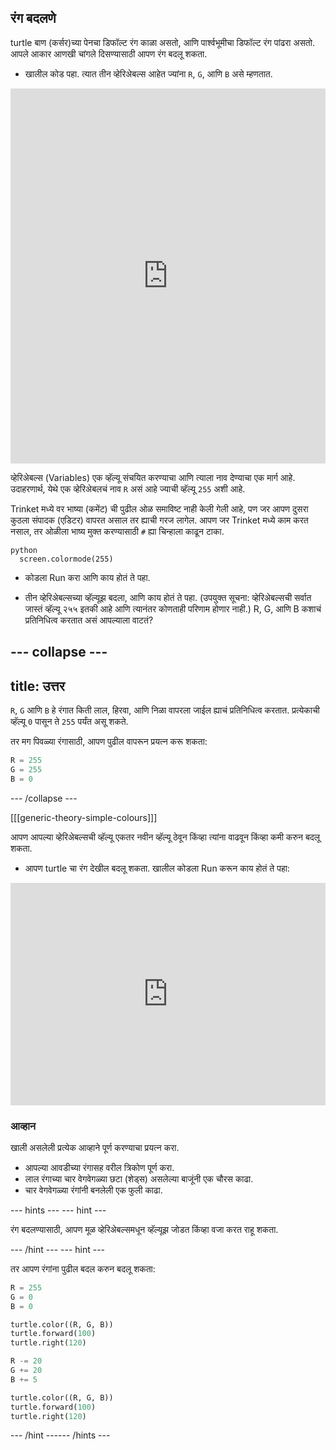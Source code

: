 ## रंग बदलणे

turtle बाण (कर्सर)च्या पेनचा डिफॉल्ट रंग काळा असतो, आणि पार्श्वभूमीचा डिफॉल्ट रंग पांढरा असतो. आपले आकार आणखी चांगले दिसण्यासाठी आपण रंग बदलू शकता.

- खालील कोड पहा. त्यात तीन व्हेरिअेबल्स आहेत ज्यांना `R`, `G`, आणि `B` असे म्हणतात. 
<iframe src="https://trinket.io/embed/python/b964b7d3ce" width="100%" height="600" frameborder="0" marginwidth="0" marginheight="0" allowfullscreen></iframe> 

व्हेरिअेबल्स (Variables) एक व्हॅल्यू संचयित करण्याचा आणि त्याला नाव देण्याचा एक मार्ग आहे. उदाहरणार्थ, येथे एक व्हेरिअेबलचं नाव `R` असं आहे ज्याची व्हॅल्यू `255` अशी आहे.

Trinket मध्ये वर भाष्या (कमेंट) ची पुढील ओळ समाविष्ट नाही केली गेली आहे, पण जर आपण दुसरा कुठला संपादक (एडिटर) वापरत असाल तर ह्याची गरज लागेल. आपण जर Trinket मध्ये काम करत नसाल, तर ओळीला भाष्य मुक्त करण्यासाठी `#` ह्या चिन्हाला काढून टाका.

    python
      screen.colormode(255)

- कोडला Run करा आणि काय होतं ते पहा.

- तीन व्हेरिअेबल्सच्या व्हॅल्यूझ बदला, आणि काय होतं ते पहा. (उपयुक्त सूचना: व्हेरिअेबल्सची सर्वात जास्तं व्हॅल्यू २५५ इतकी आहे आणि त्यानंतर कोणताही परिणाम होणार नाही.) R, G, आणि B कशाचं प्रतिनिधित्व करतात असं आपल्याला वाटतं?

--- collapse ---
---
title: उत्तर
---

`R`, `G` आणि `B` हे रंगात किती लाल, हिरवा, आणि निळा वापरला जाईल ह्याचं प्रतिनिधित्व करतात. प्रत्येकाची व्हॅल्यू `0` पासून ते `255` पर्यंत असू शकते.

तर मग पिवळ्या रंगासाठी, आपण पुढील वापरून प्रयत्न करू शकता:

```python
R = 255
G = 255
B = 0
```

--- /collapse ---

[[[generic-theory-simple-colours]]]

आपण आपल्या व्हेरिअेबल्सची व्हॅल्यू एकतर नवीन व्हॅल्यू ठेवून किंव्हा त्यांना वाढवून किंव्हा कमी करुन बदलू शकता.

- आपण turtle चा रंग देखील बदलू शकता. खालील कोडला Run करून काय होतं ते पहा: 
<iframe src="https://trinket.io/embed/python/ab6732d60e" width="100%" height="356" frameborder="0" marginwidth="0" marginheight="0" allowfullscreen></iframe> 

### आव्हान

खाली असलेली प्रत्येक आव्हाने पूर्ण करण्याचा प्रयत्न करा.

- आपल्या आवडीच्या रंगासह वरील त्रिकोण पूर्ण करा.
- लाल रंगाच्या चार वेगवेगळ्या छटा (शेड्स) असलेल्या बाजूंनी एक चौरस काढा.
- चार वेगवेगळ्या रंगांनी बनलेली एक फुली काढा.

--- hints ---
 --- hint ---

रंग बदलण्यासाठी, आपण मूळ व्हेरिअेबल्समधून व्हॅल्यूझ जोडत किंव्हा वजा करत राहू शकता.

--- /hint --- --- hint ---

तर आपण रंगांना पुढील बदल करुन बदलू शकता:

```python
R = 255
G = 0
B = 0

turtle.color((R, G, B))
turtle.forward(100)
turtle.right(120)

R -= 20
G += 20
B += 5

turtle.color((R, G, B))
turtle.forward(100)
turtle.right(120)
```

--- /hint ------ /hints ---